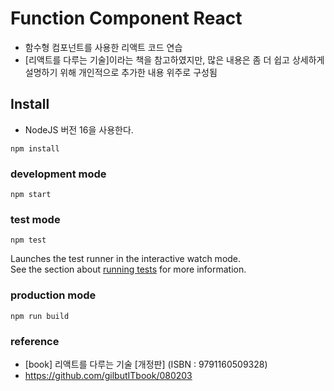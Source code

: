 # Function Component React
- 함수형 컴포넌트를 사용한 리액트 코드 연습
- \[리액트를 다루는 기술\]이라는 책을 참고하였지만, 많은 내용은 좀 더 쉽고 상세하게 설명하기 위해 개인적으로 추가한 내용 위주로 구성됨

## Install
- NodeJS 버전 16을 사용한다.
```
npm install
```

### development mode
```
npm start
```

### test mode
```
npm test
```
Launches the test runner in the interactive watch mode.\
See the section about [running tests](https://facebook.github.io/create-react-app/docs/running-tests) for more information.


### production mode
```
npm run build
```

### reference
- \[book\] 리액트를 다루는 기술 \[개정판\] (ISBN : 9791160509328)
- https://github.com/gilbutITbook/080203